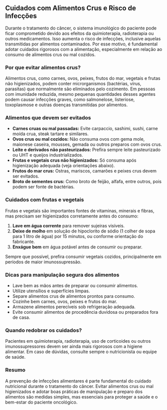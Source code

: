 
## Cuidados com Alimentos Crus e Risco de Infecções

Durante o tratamento do câncer, o sistema imunológico do paciente pode ficar comprometido devido aos efeitos da quimioterapia, radioterapia ou outros medicamentos. Isso aumenta o risco de infecções, inclusive aquelas transmitidas por alimentos contaminados. Por esse motivo, é fundamental adotar cuidados rigorosos com a alimentação, especialmente em relação ao consumo de alimentos crus ou mal cozidos.

### Por que evitar alimentos crus?

Alimentos crus, como carnes, ovos, peixes, frutos do mar, vegetais e frutas não higienizados, podem conter microrganismos (bactérias, vírus, parasitas) que normalmente são eliminados pelo cozimento. Em pessoas com imunidade reduzida, mesmo pequenas quantidades desses agentes podem causar infecções graves, como salmonelose, listeriose, toxoplasmose e outras doenças transmitidas por alimentos.

### Alimentos que devem ser evitados

- **Carnes cruas ou mal passadas:** Evite carpaccio, sashimi, sushi, carne moída crua, steak tartare e similares.
- **Ovos crus ou mal cozidos:** Não consuma ovos com gema mole, maionese caseira, mousses, gemada ou outros preparos com ovos crus.
- **Leite e derivados não pasteurizados:** Prefira sempre leite pasteurizado ou UHT e queijos industrializados.
- **Frutas e vegetais crus não higienizados:** Só consuma após higienização adequada (veja orientações abaixo).
- **Frutos do mar crus:** Ostras, mariscos, camarões e peixes crus devem ser evitados.
- **Broto de sementes crus:** Como broto de feijão, alfafa, entre outros, pois podem ser fonte de bactérias.

### Cuidados com frutas e vegetais

Frutas e vegetais são importantes fontes de vitaminas, minerais e fibras, mas precisam ser higienizados corretamente antes do consumo:

1. **Lave em água corrente** para remover sujeiras visíveis.
2. **Deixe de molho** em solução de hipoclorito de sódio (1 colher de sopa para 1 litro de água) por 15 minutos, ou conforme orientação do fabricante.
3. **Enxágue bem** em água potável antes de consumir ou preparar.

Sempre que possível, prefira consumir vegetais cozidos, principalmente em períodos de maior imunossupressão.

### Dicas para manipulação segura dos alimentos

- Lave bem as mãos antes de preparar ou consumir alimentos.
- Utilize utensílios e superfícies limpas.
- Separe alimentos crus de alimentos prontos para consumo.
- Cozinhe bem carnes, ovos, peixes e frutos do mar.
- Armazene alimentos perecíveis sob refrigeração adequada.
- Evite consumir alimentos de procedência duvidosa ou preparados fora de casa.

### Quando redobrar os cuidados?

Pacientes em quimioterapia, radioterapia, uso de corticoides ou outros imunossupressores devem ser ainda mais rigorosos com a higiene alimentar. Em caso de dúvidas, consulte sempre o nutricionista ou equipe de saúde.

### Resumo

A prevenção de infecções alimentares é parte fundamental do cuidado nutricional durante o tratamento do câncer. Evitar alimentos crus ou mal higienizados e adotar boas práticas de manipulação e preparo dos alimentos são medidas simples, mas essenciais para proteger a saúde e o bem-estar do paciente oncológico.
```
